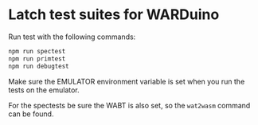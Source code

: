 # Latch test suites for WARDuino

Run test with the following commands:

```bash
npm run spectest
npm run primtest
npm run debugtest
```

Make sure the EMULATOR environment variable is set when you run the tests on the emulator.

For the spectests be sure the WABT is also set, so the `wat2wasm` command can be found.

